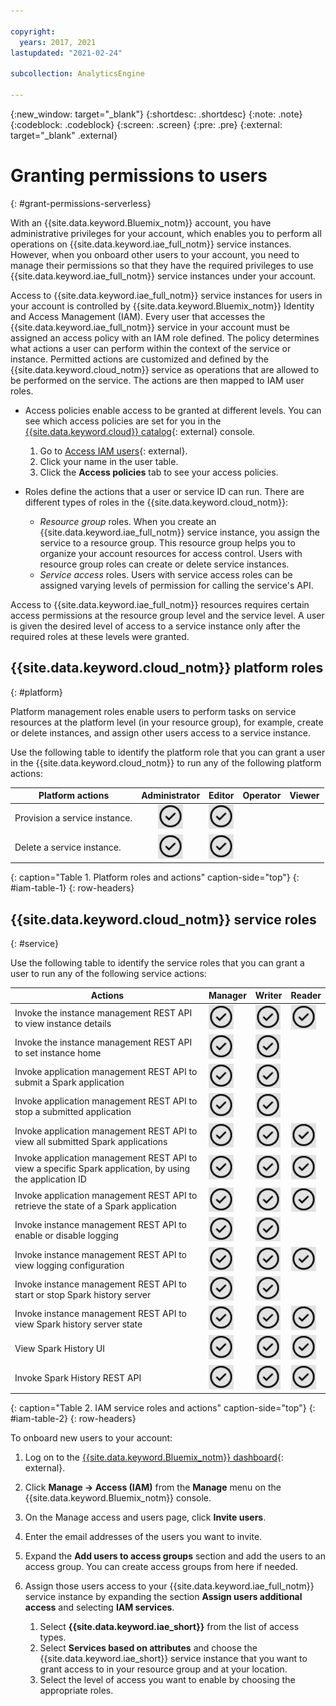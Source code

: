 ```yaml
---

copyright:
  years: 2017, 2021
lastupdated: "2021-02-24"

subcollection: AnalyticsEngine

---
```


<!-- Attribute definitions -->
{:new_window: target="_blank"}
{:shortdesc: .shortdesc}
{:note: .note}
{:codeblock: .codeblock}
{:screen: .screen}
{:pre: .pre}
{:external: target="_blank" .external}

# Granting permissions to users
{: #grant-permissions-serverless}

With an {{site.data.keyword.Bluemix_notm}} account, you have administrative privileges for your account, which enables you to perform all operations on {{site.data.keyword.iae_full_notm}} service instances. However, when you onboard other users to your account, you need to manage their permissions so that they have the required privileges to use {{site.data.keyword.iae_full_notm}} service instances under your account.

Access to {{site.data.keyword.iae_full_notm}} service instances for users in your account is controlled by {{site.data.keyword.Bluemix_notm}} Identity and Access Management (IAM). Every user that accesses the {{site.data.keyword.iae_full_notm}} service in your account must be assigned an access policy with an IAM role defined. The policy determines what actions a user can perform within the context of the service or instance. Permitted actions are customized and defined by the {{site.data.keyword.cloud_notm}} service as operations that are allowed to be performed on the service. The actions are then mapped to IAM user roles.

- Access policies enable access to be granted at different levels. You can see which access policies are set for you in the [{{site.data.keyword.cloud}} catalog](https://cloud.ibm.com/catalog){: external} console.

    1. Go to [Access IAM users](https://cloud.ibm.com/iam/users){: external}.
    1. Click your name in the user table.
    1. Click the **Access policies** tab to see your access policies.
- Roles define the actions that a user or service ID can run. There are different types of roles in the {{site.data.keyword.cloud_notm}}:

    - *Resource group* roles. When you create an {{site.data.keyword.iae_full_notm}} service instance, you assign the service to a resource group. This resource group helps you to organize your account resources for access control. Users with resource group roles can create or delete service instances.
    - *Service access* roles. Users with service access roles can be assigned varying levels of permission for calling the service's API.

Access to {{site.data.keyword.iae_full_notm}} resources requires certain access permissions at the resource group level and the service level. A user is given the desired level of access to a service instance only after the required roles at  these levels were granted.

## {{site.data.keyword.cloud_notm}} platform roles
{: #platform}

Platform management roles enable users to perform tasks on service resources at the platform level (in your resource group), for example, create or delete instances, and assign other users access to a service instance.

Use the following table to identify the platform role that you can grant a user in the {{site.data.keyword.cloud_notm}} to run any of the following platform actions:

| Platform actions   | Administrator   | Editor | Operator | Viewer  |
|--------------------------|:--------------------------:|:-------:|:--------:|:------:|
| Provision a service instance. | ![the confirm icon](images/confirm.png) | ![the confirm icon](images/confirm.png) |          |        |
| Delete a service instance. | ![the confirm icon](images/confirm.png) |  ![the confirm icon](images/confirm.png)      |          |        |
{: caption="Table 1. Platform roles and actions" caption-side="top"}
{: #iam-table-1}
{: row-headers}


## {{site.data.keyword.cloud_notm}} service roles
{: #service}

Use the following table to identify the service roles that you can grant a user to run any of the following service actions:

| Actions  | Manager               | Writer         | Reader |
|----------|-----------------------|----------------|--------|
|Invoke the instance management REST API to view instance details| ![the confirm icon](images/confirm.png) | ![the confirm icon](images/confirm.png) | ![the confirm icon](images/confirm.png) |
|Invoke the instance management REST API to set instance home| ![the confirm icon](images/confirm.png) | ![the confirm icon](images/confirm.png) |  |
|Invoke application management REST API to submit a Spark application | ![the confirm icon](images/confirm.png) | ![the confirm icon](images/confirm.png) | |
|Invoke application management REST API to stop a submitted application | ![the confirm icon](images/confirm.png) | ![the confirm icon](images/confirm.png) | |
|Invoke application management REST API to view all submitted Spark applications | ![the confirm icon](images/confirm.png) | ![the confirm icon](images/confirm.png) | ![the confirm icon](images/confirm.png) |
|Invoke application management REST API to view a specific Spark application, by using the application ID | ![the confirm icon](images/confirm.png) | ![the confirm icon](images/confirm.png) | ![the confirm icon](images/confirm.png)|
|Invoke application management REST API to retrieve the state  of a Spark application | ![the confirm icon](images/confirm.png) | ![the confirm icon](images/confirm.png) | ![the confirm icon](images/confirm.png) |
|Invoke instance management REST API to enable or disable logging | ![the confirm icon](images/confirm.png) | ![the confirm icon](images/confirm.png) |  |
|Invoke instance management REST API to view logging configuration | ![the confirm icon](images/confirm.png) | ![the confirm icon](images/confirm.png) | ![the confirm icon](images/confirm.png) |
|Invoke instance management REST API to start or stop Spark history server | ![the confirm icon](images/confirm.png) | ![the confirm icon](images/confirm.png) |  |
|Invoke instance management REST API to view Spark history server state | ![the confirm icon](images/confirm.png) | ![the confirm icon](images/confirm.png) | ![the confirm icon](images/confirm.png) |
|View Spark History UI | ![the confirm icon](images/confirm.png) | ![the confirm icon](images/confirm.png) | ![the confirm icon](images/confirm.png) |
|Invoke Spark History REST API | ![the confirm icon](images/confirm.png) | ![the confirm icon](images/confirm.png) | ![the confirm icon](images/confirm.png) |
{: caption="Table 2. IAM service roles and actions" caption-side="top"}
{: #iam-table-2}
{: row-headers}


To onboard new users to your account:

1. Log on to the [{{site.data.keyword.Bluemix_notm}} dashboard](https://{DomainName}){: external}.
1. Click **Manage -> Access (IAM)** from the **Manage** menu on the {{site.data.keyword.Bluemix_notm}} console.
1. On the Manage access and users page, click **Invite users**.
1. Enter the email addresses of the users you want to invite.
1. Expand the **Add users to access groups** section and add the users to an access group. You can create access groups from here if needed.
1. Assign those users access to your {{site.data.keyword.iae_full_notm}} service instance by expanding the section **Assign users additional access** and  selecting **IAM services**.

    1. Select **{{site.data.keyword.iae_short}}** from the list of access types.
    1. Select **Services based on attributes** and choose the {{site.data.keyword.iae_short}} service instance that you want to grant access to in your resource group and at your location.
    1. Select the level of access you want to enable by choosing the appropriate roles.
